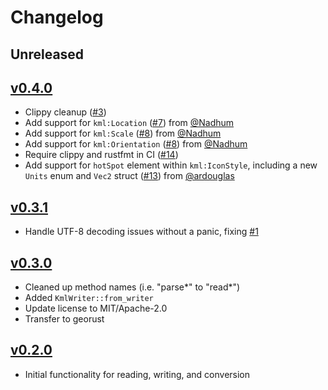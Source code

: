 # Changelog

## Unreleased

## [v0.4.0](https://github.com/georust/kml/releases/tag/v0.4.0)

- Clippy cleanup ([#3](https://github.com/georust/kml/pull/3))
- Add support for `kml:Location` ([#7](https://github.com/georust/kml/pull/7)) from [@Nadhum](https://github.com/Nadhum)
- Add support for `kml:Scale` ([#8](https://github.com/georust/kml/pull/8)) from [@Nadhum](https://github.com/Nadhum)
- Add support for `kml:Orientation` ([#8](https://github.com/georust/kml/pull/9)) from [@Nadhum](https://github.com/Nadhum)
- Require clippy and rustfmt in CI ([#14](https://github.com/georust/kml/pull/14))
- Add support for `hotSpot` element within `kml:IconStyle`, including a new `Units` enum and `Vec2` struct ([#13](https://github.com/georust/kml/pull/13)) from [@ardouglas](https://github.com/ardouglas)

## [v0.3.1](https://github.com/georust/kml/releases/tag/v0.3.1)

- Handle UTF-8 decoding issues without a panic, fixing [#1](https://github.com/georust/kml/issues/1)

## [v0.3.0](https://github.com/georust/kml/releases/tag/v0.3.0)

- Cleaned up method names (i.e. "parse*" to "read*")
- Added `KmlWriter::from_writer`
- Update license to MIT/Apache-2.0
- Transfer to georust

## [v0.2.0](https://github.com/georust/kml/releases/tag/v0.2.0)

- Initial functionality for reading, writing, and conversion
